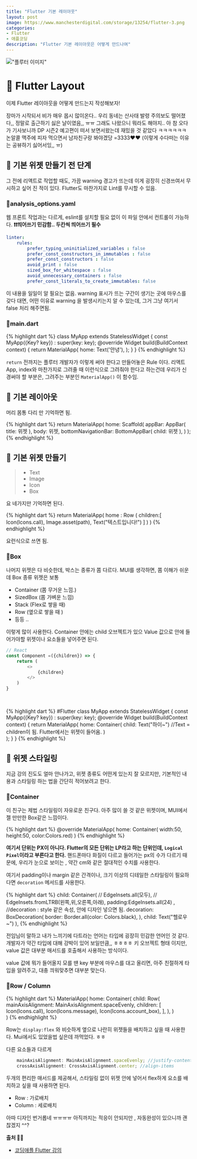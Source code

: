 ```yaml
---
title: "Flutter 기본 레이아웃"
layout: post
image: https://www.manchesterdigital.com/storage/13254/flutter-3.png
categories:
- Flutter
- 애플코딩
description: "Flutter 기본 레이아웃은 어떻게 만드나여"
---
```


!["플루터 이미지"](https://www.manchesterdigital.com/storage/13254/flutter-3.png)

# 🔷 Flutter Layout

이제 Flutter 레이아웃을 어떻게 만드는지 작성해보자! 

장마가 시작되서 비가 매우 몹시 많이온다.. 우리 동네는 산사태 발령 주의보도 떨어졌다,, 정말로 출근하기 싫은 날이였음,, ㅠㅠ
그래도 나왔으니 뭐라도 해야지.. 아 참 오다가 기사보니까 DP 시즌2 예고편이 떠서 보면서왔는데 재밌을 것 같았다 ㅋㅋㅋㅋㅋㅋ
논알콜 맥주에 피자 먹으면서 남자친구랑 봐야겠당 =3333❤️❤️ (이렇게 수다떠는 이유는 공뷰하기 싫어서잉,, ㅠ)

## 🔶 기본 위젯 만들기 전 단계

그 전에 리액트로 작업할 때도, 가끔 warning 경고가 뜨는데 이게 굉장히 신경쓰여서 무시하고 싶어 진 적이 있다.
Flutter도 마찬가지로 Lint를 무시할 수 있음.

### 🔹analysis_options.yaml

웹 프론트 작업과는 다르게, eslint를 설치할 필요 없이 이 파일 안에서 컨트롤이 가능하다.
**❗❗띄어쓰기 민감함.. 두칸씩 띄어쓰기 필수**

```yaml
linter:
    rules:
        prefer_typing_uninitialized_variables : false 
        prefer_const_constructors_in_immutables : false
        prefer_const_constructors : false
        avoid_print : false
        sized_box_for_whitespace : false
        avoid_unnecessary_containers : false
        prefer_const_literals_to_create_immutables: false
```

이 내용을 일일이 알 필요는 없음. warning 표시가 뜨는 구간이 생기는 곳에 마우스를 갖다 대면, 어떤 이유로 warning 을 발생시키는지 알 수 있는데, 그거 그냥 여기서 false 처리 해주면됨.

### 🔹main.dart

{% highlight dart %}
class MyApp extends StatelessWidget {
  const MyApp({Key? key}) : super(key: key);
  @override
  Widget build(BuildContext context) {
    return MaterialApp(
      home: Text('안녕'),
    );
  }
}
{% endhighlight %}

`return` 전까지는 플루터 개발자가 이렇게 써야 한다고 만들어놓은 Rule 이다. 리액트 App, index와 마찬가지로 그려줄 때 이런식으로 그려줘야 한다고 하는건데 
우리가 신경써야 할 부분은, 그려주는 부분인 `MaterialApp()` 이 함수임.

## 🔶 기본 레이아웃

머리 몸통 다리 만 기억하면 됨.

{% highlight dart %}
return MaterialApp(
    home: Scaffold(
        appBar: AppBar( title: 위젯 ),
        body: 위젯,
        bottomNavigationBar: BottomAppBar( child: 위젯 ),
    )
);
{% endhighlight %}


## 🔶 기본 위젯 만들기 

> * Text
> * Image
> * Icon
> * Box

요 네가지만 기억하면 된다.

{% highlight dart %}
return MaterialApp(
    home : Row (
        children:[
            Icon(Icons.call),
            Image.asset(path),
            Text("텍스트입니다!")
        ]
    )
)
{% endhighlight %}

요런식으로 쓰면 됨.

### 🔹Box

나머지 위젯은 다 비슷한데, 박스는 종류가 쫌 다르다. 
MUI를 생각하면, 쫌 이해가 쉬운데 Box 종류 위젯은 보통 

- Container (쫌 무거운 느낌.)
- SizedBox (쫌 가벼운 느낌)
- Stack (Flex로 쌓을 때)
- Row (옆으로 쌓을 때 )
- 등등 ..

이렇게 많이 사용한다. Container 안에는 child 오브젝트가 있으 Value 값으로 안에 들어가야할 위젯이나 요소들을 넣어주면 된다.

```javascript
// React
const Component =({children}) => {
    return (
        <>
            {children}
        </>
    )
}
```
<br />

{% highlight dart %}
#Flutter
class MyApp extends StatelessWidget {
    const MyApp({Key? key}) : super(key: key);
    @override
    Widget build(BuildContext context) {
        return MaterialApp(
            home: Container(
                child: Text("하이~") //Text = children이 됨. Flutter에서는 위젯이 들어옴.
            )   
        );
    }
}
{% endhighlight %}

## 🔶 위젯 스타일링

지금 강의 진도도 얼마 안나가고, 위젯 종류도 어떤게 있는지 잘 모르지만, 기본적인 내용과 스타일링 하는 법을 간단히 적어보려고 한다.

### 🔸Container

이 친구는 제법 스타일링이 자유로운 친구다. 아주 많이 쓸 것 같은 위젯이며, MUI에서 젤 만만한 Box같은 느낌이다.

{% highlight dart %}
@override
MaterialApp(
    home: Container( width:50, height:50, color:Colors.red)
)
{% endhighlight %}

**여기서 단위는 PX이 아니다. Flutter의 모든 단위는 LP라고 하는 단위인데, `Logical Pixel`이라고 부른다고 한다.**
핸드폰마다 화질이 다르고 들어가는 px의 수가 다르기 때문에, 우리가 눈으로 보이는 , 약간 cm와 같은 절대적인 수치를 사용한다.

여기서 padding이나 margin 같은 간격이나, 크기 이상의 디테일한 스타일링이 필요하다면 `decoration` 메서드를 사용한다. 

{% highlight dart %}
child: Container(
    // EdgeInsets.all(모두),
    // EdgeInsets.fromLTRB(왼쪽,위,오른쪽,아래),
    padding:EdgeInsets.all(24) ,
    //decoration : style 같은 속성, 안에 디자인 넣으면 됨.
    decoration: BoxDecoration(
    border: Border.all(color: Colors.black),
    ),
    child: Text("헬로우~")
),
{% endhighlight %}

전임님이 말하고 내가 느끼기에 다트라는 언어는 타입에 굉장히 민감한 언어인 것 같다. 개발자가 약간 타입에 대해 강박이 있어 보일만큼,, ㅎㅎㅎㅎ
키 오브젝트 형태 이지만, value 값은 대부분 매서드를 호출해서 사용하는 방식이다.

value 값에 뭐가 들어올지 모를 땐 key 부분에 마우스를 대고 올리면, 아주 친절하게 타입을 알려주고, 대충 끠워맞추면 대부분 맞는다.

### 🔸Row / Column
{% highlight dart %}
MaterialApp(
    home: Container(
            child: Row(
            mainAxisAlignment: MainAxisAlignment.spaceEvenly,
            children: [
                Icon(Icons.call),
                Icon(Icons.message),
                Icon(Icons.account_box),
            ],
            ),
    )  
)
{% endhighlight %}

Row는 `display:flex` 와 비슷하게 옆으로 나란히 위젯들을 배치하고 싶을 때 사용한다. Mui에서도 있었을법 싶은데 까먹었다. ㅎㅎ

다른 요소들과 다르게 
```javascript
    mainAxisAlignment: MainAxisAlignment.spaceEvenly; //justify-content
    crossAxisAlignment: CrossAxisAlignment.center; //align-items
```
두개의 편리한 매서드를 제공해서, 스타일링 없이 위젯 안에 넣어서 flex하게 요소를 배치하고 싶을 때 사용하면 된다.

* Row : 가로배치
* Column : 세로배치

아따 디자인 번거롭네 ㅠㅠㅠㅠ 아직까지는 적응이 안되지만 , 자동완성이 있으니까 괜찮겠지 ^^?


**출처 🙏🏻**

* [코딩애플 Flutter 강의](https://codingapple.com/)